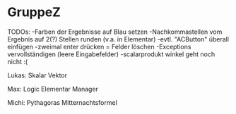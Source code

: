 # GruppeZ
TODOs:
-Farben der Ergebnisse auf Blau setzen 
-Nachkommastellen vom Ergebnis auf 2(?) Stellen runden (v.a. in Elementar)
-evtl. "ACButton" überall einfügen
-zweimal enter drücken = Felder löschen 
-Exceptions vervollständigen (leere Eingabefelder)
-scalarprodukt winkel geht noch nicht :(

Lukas:
Skalar
Vektor

Max:
Logic
Elementar 
Manager

Michi:
Pythagoras 
Mitternachtsformel